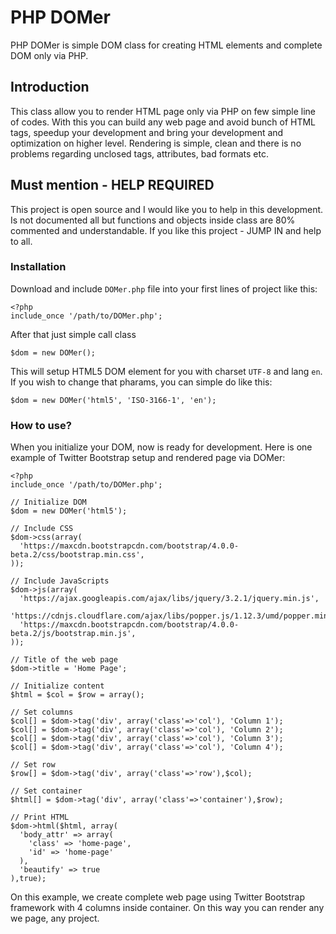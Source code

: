 # PHP DOMer

PHP DOMer is simple DOM class for creating HTML elements and complete DOM only via PHP.

## Introduction

This class allow you to render HTML page only via PHP on few simple line of codes. With this you can build any web page and avoid bunch of HTML tags, speedup your development and bring your development and optimization on higher level. Rendering is simple, clean and there is no problems regarding unclosed tags, attributes, bad formats etc.

## Must mention - HELP REQUIRED

This project is open source and I would like you to help in this development. Is not documented all but functions and objects inside class are 80% commented and understandable. If you like this project - JUMP IN and help to all.

### Installation

Download and include `DOMer.php` file into your first lines of project like this:

```
<?php
include_once '/path/to/DOMer.php';
```

After that just simple call class

```
$dom = new DOMer();
```

This will setup HTML5 DOM element for you with charset `UTF-8` and lang `en`.
If you wish to change that pharams, you can simple do like this:

```
$dom = new DOMer('html5', 'ISO-3166-1', 'en');
```

### How to use?

When you initialize your DOM, now is ready for development. Here is one example of Twitter Bootstrap setup and rendered page via DOMer:

```
<?php
include_once '/path/to/DOMer.php';

// Initialize DOM
$dom = new DOMer('html5');

// Include CSS
$dom->css(array(
  'https://maxcdn.bootstrapcdn.com/bootstrap/4.0.0-beta.2/css/bootstrap.min.css',
));

// Include JavaScripts
$dom->js(array(
  'https://ajax.googleapis.com/ajax/libs/jquery/3.2.1/jquery.min.js',
  'https://cdnjs.cloudflare.com/ajax/libs/popper.js/1.12.3/umd/popper.min.js',
  'https://maxcdn.bootstrapcdn.com/bootstrap/4.0.0-beta.2/js/bootstrap.min.js',
));

// Title of the web page
$dom->title = 'Home Page';

// Initialize content
$html = $col = $row = array();

// Set columns
$col[] = $dom->tag('div', array('class'=>'col'), 'Column 1');
$col[] = $dom->tag('div', array('class'=>'col'), 'Column 2');
$col[] = $dom->tag('div', array('class'=>'col'), 'Column 3');
$col[] = $dom->tag('div', array('class'=>'col'), 'Column 4');

// Set row
$row[] = $dom->tag('div', array('class'=>'row'),$col);

// Set container
$html[] = $dom->tag('div', array('class'=>'container'),$row);

// Print HTML
$dom->html($html, array(
  'body_attr' => array(
    'class' => 'home-page',
    'id' => 'home-page'
  ),
  'beautify' => true
),true);
```

On this example, we create complete web page using Twitter Bootstrap framework with 4 columns inside container. On this way you can render any we page, any project.
